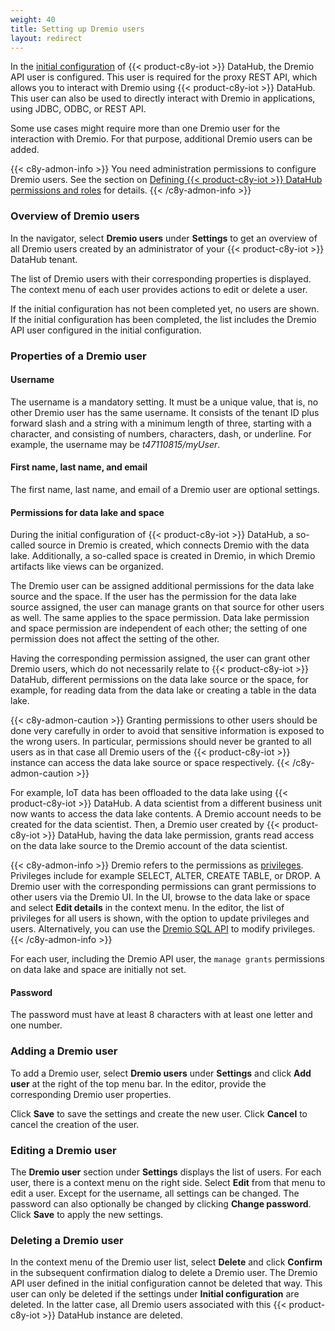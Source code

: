 ```yaml
---
weight: 40
title: Setting up Dremio users
layout: redirect
---
```


In the [initial configuration](/datahub/setting-up-datahub/#setting-up-initial-configuration) of {{< product-c8y-iot >}} DataHub, the Dremio API user is configured. This user is required for the proxy REST API, which allows you to interact with Dremio using {{< product-c8y-iot >}} DataHub. This user can also be used to directly interact with Dremio in applications, using JDBC, ODBC, or REST API.

Some use cases might require more than one Dremio user for the interaction with Dremio. For that purpose, additional Dremio users can be added.

{{< c8y-admon-info >}}
You need administration permissions to configure Dremio users. See the section on [Defining {{< product-c8y-iot >}} DataHub permissions and roles](/datahub/setting-up-datahub#defining-permissions) for details.
{{< /c8y-admon-info >}}

### Overview of Dremio users
In the navigator, select **Dremio users** under **Settings** to get an overview of all Dremio users created by an administrator of your {{< product-c8y-iot >}} DataHub tenant.

The list of Dremio users with their corresponding properties is displayed. The context menu of each user provides actions to edit or delete a user.

If the initial configuration has not been completed yet, no users are shown. If the initial configuration has been completed, the list includes the Dremio API user configured in the initial configuration.

### Properties of a Dremio user

#### Username
The username is a mandatory setting. It must be a unique value, that is, no other Dremio user has the same username. It consists of the tenant ID plus forward slash and a string with a minimum length of three, starting with a character, and consisting of numbers, characters, dash, or underline. For example, the username may be *t47110815/myUser*.

#### First name, last name, and email
The first name, last name, and email of a Dremio user are optional settings.

#### Permissions for data lake and space
During the initial configuration of {{< product-c8y-iot >}} DataHub, a so-called source in Dremio is created, which connects Dremio with the data lake. Additionally, a so-called space is created in Dremio, in which Dremio artifacts like views can be organized.

The Dremio user can be assigned additional permissions for the data lake source and the space. If the user has the permission for the data lake source assigned, the user can manage grants on that source for other users as well. The same applies to the space permission. Data lake permission and space permission are independent of each other; the setting of one permission does not affect the setting of the other.

Having the corresponding permission assigned, the user can grant other Dremio users, which do not necessarily relate to {{< product-c8y-iot >}} DataHub, different permissions on the data lake source or the space, for example, for reading data from the data lake or creating a table in the data lake. 

{{< c8y-admon-caution >}}
Granting permissions to other users should be done very carefully in order to avoid that sensitive information is exposed to the wrong users. In particular, permissions should never be granted to all users as in that case all Dremio users of the {{< product-c8y-iot >}} instance can access the data lake source or space respectively.
{{< /c8y-admon-caution >}} 

For example, IoT data has been offloaded to the data lake using {{< product-c8y-iot >}} DataHub. A data scientist from a different business unit now wants to access the data lake contents. A Dremio account needs to be created for the data scientist. Then, a Dremio user created by {{< product-c8y-iot >}} DataHub, having the data lake permission, grants read access on the data lake source to the Dremio account of the data scientist. 

{{< c8y-admon-info >}}
Dremio refers to the permissions as [privileges](https://docs.dremio.com/software/security/rbac/privileges/). Privileges include for example SELECT, ALTER, CREATE TABLE, or DROP. A Dremio user with the corresponding permissions can grant permissions to other users via the Dremio UI. In the UI, browse to the data lake or space and select **Edit details** in the context menu. In the editor, the list of privileges for all users is shown, with the option to update privileges and users. Alternatively, you can use the [Dremio SQL API](https://docs.dremio.com/software/sql-reference/sql-commands/rbac/) to modify privileges.
{{< /c8y-admon-info >}}

For each user, including the Dremio API user, the `manage grants` permissions on data lake and space are initially not set.

#### Password
The password must have at least 8 characters with at least one letter and one number. 

### Adding a Dremio user
To add a Dremio user, select **Dremio users** under **Settings** and click **Add user** at the right of the top menu bar. In the editor, provide the corresponding Dremio user properties.

Click **Save** to save the settings and create the new user. Click **Cancel** to cancel the creation of the user.

### Editing a Dremio user
The **Dremio user** section under **Settings** displays the list of users. For each user, there is a context menu on the right side. Select **Edit** from that menu to edit a user. Except for the username, all settings can be changed. The password can also optionally be changed by clicking **Change password**. Click **Save** to apply the new settings.

### Deleting a Dremio user
In the context menu of the Dremio user list, select **Delete** and click **Confirm** in the subsequent confirmation dialog to delete a Dremio user. The Dremio API user defined in the initial configuration cannot be deleted that way. This user can only be deleted if the settings under **Initial configuration** are deleted. In the latter case, all Dremio users associated with this {{< product-c8y-iot >}} DataHub instance are deleted.
